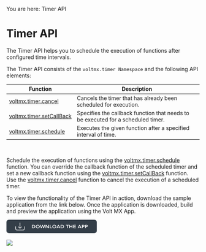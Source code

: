                             

You are here: Timer API

Timer API
=========

The Timer API helps you to schedule the execution of functions after configured time intervals.

The Timer API consists of the `voltmx.timer Namespace` and the following API elements:

  
| Function | Description |
| --- | --- |
| [voltmx.timer.cancel](voltmx.timer_functions.md#volt-mx-timer-cancel) | Cancels the timer that has already been scheduled for execution. |
| [voltmx.timer.setCallBack](voltmx.timer_functions.md#volt-mx-timer-setcallback) | Specifies the callback function that needs to be executed for a scheduled timer. |
| [voltmx.timer.schedule](voltmx.timer_functions.md#volt-mx-timer-schedule) | Executes the given function after a specified interval of time. |

 

Schedule the execution of functions using the [voltmx.timer.schedule](voltmx.timer_functions.md#volt-mx-timer-schedule) function. You can override the callback function of the scheduled timer and set a new callback function using the [voltmx.timer.setCallBack](voltmx.timer_functions.md#volt-mx-timer-setcallback) function. Use the [voltmx.timer.cancel](voltmx.timer_functions.md#volt-mx-timer-cancel) function to cancel the execution of a scheduled timer.

To view the functionality of the Timer API in action, download the sample application from the link below. Once the application is downloaded, build and preview the application using the Volt MX App.  

[![](resources/images/download_button_08__002__236x35.png)](https://github.com/HCL-TECH-SOFTWARE/volt-mx-samples/tree/main/TimerAPI)

![](resources/prettify/onload.png)

